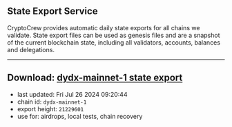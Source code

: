## State Export Service
CryptoCrew provides automatic daily state exports for all chains we validate. State export files can be used as genesis files and are a snapshot of the current blockchain state, including all validators, accounts, balances and delegations.

---
**Download: [dydx-mainnet-1 state export](https://dl-tyo.ccvalidators.com/SERVICE/dydx/dydx-mainnet-1_export_21229601.json)**
---

- last updated: Fri Jul 26 2024 09:20:44
- chain id: `dydx-mainnet-1`
- export height: `21229601`
- use for: airdrops, local tests, chain recovery

